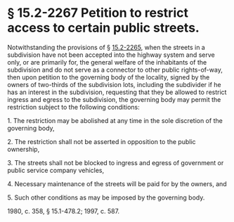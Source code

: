 # § 15.2-2267 Petition to restrict access to certain public streets.

<p>Notwithstanding the provisions of § <a href='http://law.lis.virginia.gov/vacode/15.2-2265/'>15.2-2265</a>, when the streets in a subdivision have not been accepted into the highway system and serve only, or are primarily for, the general welfare of the inhabitants of the subdivision and do not serve as a connector to other public rights-of-way, then upon petition to the governing body of the locality, signed by the owners of two-thirds of the subdivision lots, including the subdivider if he has an interest in the subdivision, requesting that they be allowed to restrict ingress and egress to the subdivision, the governing body may permit the restriction subject to the following conditions:</p><p>1. The restriction may be abolished at any time in the sole discretion of the governing body,</p><p>2. The restriction shall not be asserted in opposition to the public ownership,</p><p>3. The streets shall not be blocked to ingress and egress of government or public service company vehicles,</p><p>4. Necessary maintenance of the streets will be paid for by the owners, and</p><p>5. Such other conditions as may be imposed by the governing body.</p><p>1980, c. 358, § 15.1-478.2; 1997, c. 587.</p>